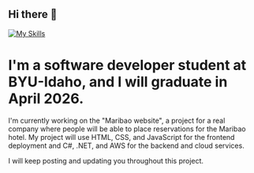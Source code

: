 ## Hi there 👋
[![My Skills](https://skillicons.dev/icons?i=js,html,css,wasm)](https://skillicons.dev)
<!--
**Daniel25TE/Daniel25Te** is a ✨ _special_ ✨ repository because its `README.md` (this file) appears on your GitHub profile.

Here are some ideas to get you started:

- 🔭 I’m currently working on ...
- 🌱 I’m currently learning ...
- 👯 I’m looking to collaborate on ...
- 🤔 I’m looking for help with ...
- 💬 Ask me about ...
- 📫 How to reach me: ...
- 😄 Pronouns: ...
- ⚡ Fun fact: ...
-->
# I'm a software developer student at BYU-Idaho, and I will graduate in April 2026.
I'm currently working on the "Maribao website", a project for a real company where people will be able to place reservations for the Maribao hotel. My project will use HTML, CSS, and JavaScript for the frontend deployment and C#, .NET, and AWS for the backend and cloud services.

I will keep posting and updating you throughout this project.
